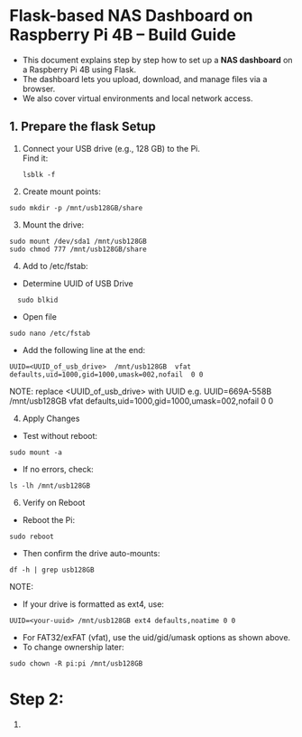 # Flask-based NAS Dashboard on Raspberry Pi 4B – Build Guide
- This document explains step by step how to set up a **NAS dashboard** on a Raspberry Pi 4B using Flask.  
- The dashboard lets you upload, download, and manage files via a browser.  
- We also cover virtual environments and local network access.

## 1. Prepare the flask Setup

1. Connect your USB drive (e.g., 128 GB) to the Pi.  
 Find it:
   ```
   lsblk -f
   ```
2. Create mount points:
```
sudo mkdir -p /mnt/usb128GB/share   
```
3. Mount the drive:
```
sudo mount /dev/sda1 /mnt/usb128GB
sudo chmod 777 /mnt/usb128GB/share
```

4. Add to /etc/fstab:
- Determine UUID of USB Drive
```
  sudo blkid
  ```
- Open file
```
sudo nano /etc/fstab
```
- Add the following line at the end:
```
UUID=<UUID_of_usb_drive>  /mnt/usb128GB  vfat  defaults,uid=1000,gid=1000,umask=002,nofail  0 0
```
NOTE: replace <UUID_of_usb_drive> with UUID
e.g. UUID=669A-558B  /mnt/usb128GB  vfat  defaults,uid=1000,gid=1000,umask=002,nofail  0 0

4. Apply Changes
- Test without reboot:
```
sudo mount -a
```
- If no errors, check:
```
ls -lh /mnt/usb128GB
```

6. Verify on Reboot
- Reboot the Pi:
```
sudo reboot
```
- Then confirm the drive auto-mounts:
```
df -h | grep usb128GB
```
NOTE: 
- If your drive is formatted as ext4, use:
```
UUID=<your-uuid> /mnt/usb128GB ext4 defaults,noatime 0 0
```
- For FAT32/exFAT (vfat), use the uid/gid/umask options as shown above.
- To change ownership later:
```
sudo chown -R pi:pi /mnt/usb128GB
```

# Step 2: 
1. 


